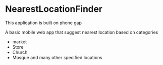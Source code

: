 # NearestLocationFinder
This application is built on phone gap

A basic mobile web app that suggest nearest location based on categories
* market
* Store
* Church
* Mosque
and many other specified locations

